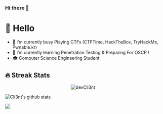 ### Hi there 👋

<!--
**Sam-Tech-2543/Sam-Tech-2543** is a ✨ _special_ ✨ repository because its `README.md` (this file) appears on your GitHub profile.

Here are some ideas to get you started:

- 🔭 I’m currently working on ...
- 🌱 I’m currently learning ...
- 👯 I’m looking to collaborate on ...
- 🤔 I’m looking for help with ...
- 💬 Ask me about ...
- 📫 How to reach me: ...
- 😄 Pronouns: ...
- ⚡ Fun fact: ...
-->


# 👋 Hello


-  🔭 I’m currently busy Playing CTFs (CTFTime, HackTheBox, TryHackMe, Pwnable.kr)
-  🌱 I’m currently learning Penetration Testing & Preparing For OSCP !
-  🎓 Computer Science Engineering Student

 
<h2>🔥 Streak Stats</h2>

<p align="center">
  <img src="http://github-readme-streak-stats.herokuapp.com?user=Sam-Tech-2543&theme=dracula" alt="devCli3nt" />
</p>

![Cli3nt's github stats](https://github-readme-stats.vercel.app/api?username=Sam-Tech-2543&count_private=true&show_icons=true&theme=radical)<a href="https://github.com/Sam-Tech-2543">
 
 
<a href="https://github.com/Sam-Tech-2543"><img align="center" src="https://github-readme-stats.vercel.app/api/top-langs/?username=devCli3nt&layout=compact&theme=radical"/></a>
